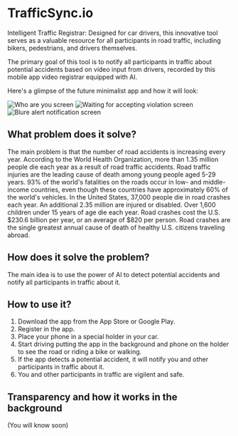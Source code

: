 # TrafficSync.io

Intelligent Traffic Registrar: Designed for car drivers, this innovative tool serves as a valuable resource for all participants in road traffic, including bikers, pedestrians, and drivers themselves.

The primary goal of this tool is to notify all participants in traffic about potential accidents based on video input from drivers, recorded by this mobile app video registrar equipped with AI.

Here's a glimpse of the future minimalist app and how it will look:

![Who are you screen](https://github.com/Traffic-sync/.github/blob/main/profile/mock-up/WhoAreYouScreen.svg) ![Waiting for accepting violation screen](https://github.com/Traffic-sync/.github/blob/main/profile/mock-up/WaitingForAcceptingViolationScreen.svg) ![Blure alert notification screen](https://github.com/Traffic-sync/.github/blob/main/profile/mock-up/BlureAlertNotificationScreen.svg)

## What problem does it solve?
The main problem is that the number of road accidents is increasing every year. According to the World Health Organization, 
more than 1.35 million people die each year as a result of road traffic accidents. Road traffic injuries are the leading
cause of death among young people aged 5-29 years. 93% of the world's fatalities on the roads occur in low- and middle-income
countries, even though these countries have approximately 60% of the world's vehicles. In the United States, 37,000 people 
die in road crashes each year. An additional 2.35 million are injured or disabled. Over 1,600 children under 15 years of age die each year.
Road crashes cost the U.S. $230.6 billion per year, or an average of $820 per person. Road crashes are the single greatest 
annual cause of death of healthy U.S. citizens traveling abroad.

## How does it solve the problem?
The main idea is to use the power of AI to detect potential accidents and notify all participants in traffic about it.

## How to use it?
1. Download the app from the App Store or Google Play.
2. Register in the app.
3. Place your phone in a special holder in your car.
4. Start driving putting the app in the background and phone on the holder to see the road or riding a bike or walking.
5. If the app detects a potential accident, it will notify you and other participants in traffic about it.
6. You and other participants in traffic are vigilent and safe.

## Transparency and how it works in the background
(You will know soon)
